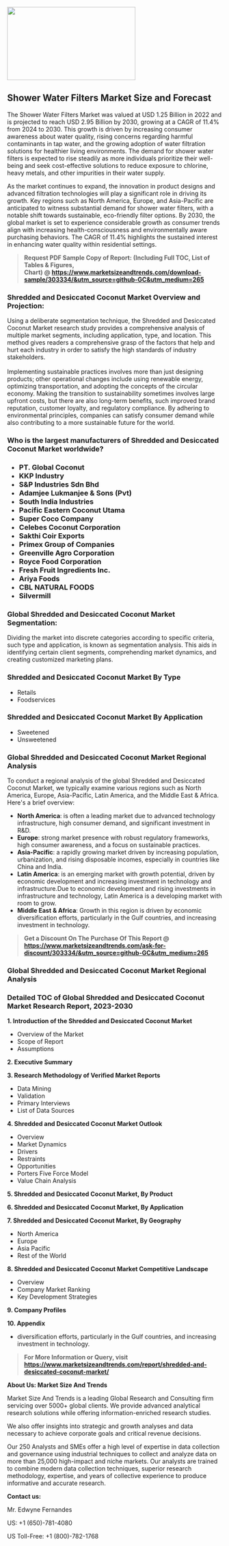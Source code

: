 <p><img class="alignnone size-medium wp-image-20088" src="https://ffe5etoiles.com/wp-content/uploads/2024/12/MST1-300x171.png" alt="" width="300" height="171" /></p><h2>Shower Water Filters Market Size and Forecast</h2><p>The Shower Water Filters Market was valued at USD 1.25 Billion in 2022 and is projected to reach USD 2.95 Billion by 2030, growing at a CAGR of 11.4% from 2024 to 2030. This growth is driven by increasing consumer awareness about water quality, rising concerns regarding harmful contaminants in tap water, and the growing adoption of water filtration solutions for healthier living environments. The demand for shower water filters is expected to rise steadily as more individuals prioritize their well-being and seek cost-effective solutions to reduce exposure to chlorine, heavy metals, and other impurities in their water supply.</p><p>As the market continues to expand, the innovation in product designs and advanced filtration technologies will play a significant role in driving its growth. Key regions such as North America, Europe, and Asia-Pacific are anticipated to witness substantial demand for shower water filters, with a notable shift towards sustainable, eco-friendly filter options. By 2030, the global market is set to experience considerable growth as consumer trends align with increasing health-consciousness and environmentally aware purchasing behaviors. The CAGR of 11.4% highlights the sustained interest in enhancing water quality within residential settings.</p></p><blockquote id="" class=""><strong>Request PDF Sample Copy of Report: (Including Full TOC, List of Tables &amp; Figures, Chart)&nbsp;@&nbsp;<strong><a href="https://www.marketsizeandtrends.com/download-sample/303334/&utm_source=github-GC&utm_medium=265" target="_blank">https://www.marketsizeandtrends.com/download-sample/303334/&utm_source=github-GC&utm_medium=265</a></strong></strong></blockquote><h3 id="" class="">Shredded and Desiccated Coconut Market&nbsp;Overview and Projection:</h3><p id="" class="">Using a deliberate segmentation technique, the Shredded and Desiccated Coconut Market research study provides a comprehensive analysis of multiple market segments, including application, type, and location. This method gives readers a comprehensive grasp of the factors that help and hurt each industry in order to satisfy the high standards of industry stakeholders. <br /> <br />Implementing sustainable practices involves more than just designing products; other operational changes include using renewable energy, optimizing transportation, and adopting the concepts of the circular economy. Making the transition to sustainability sometimes involves large upfront costs, but there are also long-term benefits, such improved brand reputation, customer loyalty, and regulatory compliance. By adhering to environmental principles, companies can satisfy consumer demand while also contributing to a more sustainable future for the world.</p><h3 id="" class="">Who is the largest manufacturers of&nbsp;Shredded and Desiccated Coconut Market worldwide?</h3><h3 class=""><p><ul><li>PT. Global Coconut </li><li> KKP Industry </li><li> S&P Industries Sdn Bhd </li><li> Adamjee Lukmanjee & Sons (Pvt) </li><li> South India Industries </li><li> Pacific Eastern Coconut Utama </li><li> Super Coco Company </li><li> Celebes Coconut Corporation </li><li> Sakthi Coir Exports </li><li> Primex Group of Companies </li><li> Greenville Agro Corporation </li><li> Royce Food Corporation </li><li> Fresh Fruit Ingredients Inc. </li><li> Ariya Foods </li><li> CBL NATURAL FOODS </li><li> Silvermill</li></ul></p></h3><h3 id="" class="">Global&nbsp;Shredded and Desiccated Coconut Market Segmentation:</h3><p id="" class="">Dividing the market into discrete categories according to specific criteria, such type and application, is known as segmentation analysis. This aids in identifying certain client segments, comprehending market dynamics, and creating customized marketing plans.</p><h3 id="" class="">Shredded and Desiccated Coconut Market&nbsp;By Type</h3><p><p><ul><li>Retails</li><li> Foodservices</p></li></ul></p></p><h3 id="" class="">Shredded and Desiccated Coconut Market&nbsp;By Application</h3><p class=""><p><ul><li>Sweetened</li><li> Unsweetened</li></ul></p></p><h3 id="" class="">Global Shredded and Desiccated Coconut Market Regional Analysis</h3><p id="" class="">To conduct a regional analysis of the global Shredded and Desiccated Coconut Market, we typically examine various regions such as North America, Europe, Asia-Pacific, Latin America, and the Middle East &amp; Africa. Here's a brief overview:</p><ul><li><strong>North America</strong>: is often a leading market due to advanced technology infrastructure, high consumer demand, and significant investment in R&amp;D.</li><li><strong>Europe</strong>: strong market presence with robust regulatory frameworks, high consumer awareness, and a focus on sustainable practices.</li><li><strong>Asia-Pacific</strong>: a rapidly growing market driven by increasing population, urbanization, and rising disposable incomes, especially in countries like China and India.</li><li><strong>Latin America</strong>: is an emerging market with growth potential, driven by economic development and increasing investment in technology and infrastructure.Due to economic development and rising investments in infrastructure and technology, Latin America is a developing market with room to grow.</li><li><strong>Middle East &amp; Africa</strong>: Growth in this region is driven by economic diversification efforts, particularly in the Gulf countries, and increasing investment in technology.</li></ul><blockquote id="" class=""><strong>Get a Discount On The Purchase Of This Report @ <strong><a href="https://www.marketsizeandtrends.com/ask-for-discount/303334/&utm_source=github-GC&utm_medium=265" target="_blank">https://www.marketsizeandtrends.com/ask-for-discount/303334/&utm_source=github-GC&utm_medium=265</a></strong></strong></blockquote><h3 id="" class="">Global Shredded and Desiccated Coconut Market Regional Analysis</h3><h3 id="" class="">Detailed TOC of Global Shredded and Desiccated Coconut Market Research Report, 2023-2030</h3><p id="" class=""><strong>1. Introduction of the Shredded and Desiccated Coconut Market</strong></p><ul><li>Overview of the Market</li><li>Scope of Report</li><li>Assumptions</li></ul><p id="" class=""><strong>2. Executive Summary</strong></p><p id="" class=""><strong>3. Research Methodology of Verified Market Reports</strong></p><ul><li>Data Mining</li><li>Validation</li><li>Primary Interviews</li><li>List of Data Sources</li></ul><p id="" class=""><strong>4. Shredded and Desiccated Coconut Market Outlook</strong></p><ul><li>Overview</li><li>Market Dynamics</li><li>Drivers</li><li>Restraints</li><li>Opportunities</li><li>Porters Five Force Model</li><li>Value Chain Analysis</li></ul><p id="" class=""><strong>5. Shredded and Desiccated Coconut Market, By Product</strong></p><p id="" class=""><strong>6. Shredded and Desiccated Coconut Market, By Application</strong></p><p id="" class=""><strong>7. Shredded and Desiccated Coconut Market, By Geography</strong></p><ul><li>North America</li><li>Europe</li><li>Asia Pacific</li><li>Rest of the World</li></ul><p id="" class=""><strong>8. Shredded and Desiccated Coconut Market Competitive Landscape</strong></p><ul><li>Overview</li><li>Company Market Ranking</li><li>Key Development Strategies</li></ul><p id="" class=""><strong>9. Company Profiles</strong></p><p id="" class=""><strong>10. Appendix</strong></p><ul><li>diversification efforts, particularly in the Gulf countries, and increasing investment in technology.</li></ul><blockquote id="" class=""><strong>For More Information or Query, visit <strong><strong><a href="https://www.marketsizeandtrends.com/report/shredded-and-desiccated-coconut-market/" target="_blank">https://www.marketsizeandtrends.com/report/shredded-and-desiccated-coconut-market/</a></strong></strong></strong></blockquote><p id="" class=""><strong>About Us: Market Size And Trends</strong></p><p id="" class="">Market Size And Trends is a leading Global Research and Consulting firm servicing over 5000+ global clients. We provide advanced analytical research solutions while offering information-enriched research studies.</p><p id="" class="">We also offer insights into strategic and growth analyses and data necessary to achieve corporate goals and critical revenue decisions.</p><p id="" class="">Our 250 Analysts and SMEs offer a high level of expertise in data collection and governance using industrial techniques to collect and analyze data on more than 25,000 high-impact and niche markets. Our analysts are trained to combine modern data collection techniques, superior research methodology, expertise, and years of collective experience to produce informative and accurate research.</p><p id="" class=""><strong>Contact us:</strong></p><p id="" class="">Mr. Edwyne Fernandes</p><p id="" class="">US: +1 (650)-781-4080</p><p id="" class="">US Toll-Free: +1 (800)-782-1768</p>
